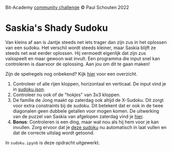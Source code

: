 Bit-Academy [community challenge](https://community-challenge.netlify.app/) &copy; Paul Schouten 2022

# Saskia's Shady Sudoku

Van kleins af aan is Jantje steeds net iets trager dan zijn zus in het oplossen van een sudoku. Het verschil wordt steeds kleiner, maar Saskia blijft ze steeds net wat eerder oplossen. Hij vermoedt eigenlijk dat zijn zus valsspeelt en maar gewoon wat invult. Een programma die input snel kan controleren is daarvoor de oplossing. Aan jou om dit te gaan maken!

Zijn de spelregels nog onbekend? Kijk [hier](https://www.ultraboardgames.com/sudoku/nl/spel-regels.php) voor een overzicht.

1. Controleer of alle rijen kloppen, horizontaal en verticaal. De input vind je in [sudoku.json](https://community-challenge.netlify.app/data/sudoku.json).
2. Controleer nu ook of de "hokjes" van 3x3 kloppen.
3. De familie de Jong maakt op zaterdag ook altijd de X-Sudoku. Dit zorgt voor extra constraints bij de sudoku. Dit betekent dat er ook in de twee diagonalen geen dubbele getallen voor mogen komen. De uitwerking van de puzzel van Saskia van afgelopen zaterdag vind je [hier](https://community-challenge.netlify.app/data/sudoku.json).
4. **Bonus**: Controleren is een ding, maar wat nou als hij hem voor je kan invullen. Zorg ervoor dat je [deze sudoku](https://community-challenge.netlify.app/data/sudoku2Solve.json) nu automatisch in laat vullen en dat de correcte uitslag wordt getoond.

In `sudoku.ipynb` is deze opdracht uitgewerkt. 

